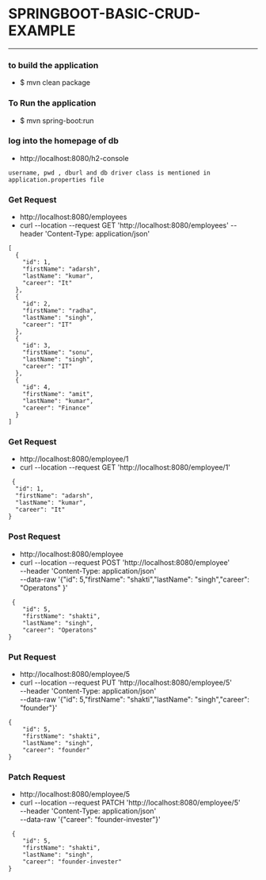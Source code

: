 # SPRINGBOOT-BASIC-CRUD-EXAMPLE

---

### to build the application
* $ mvn clean package

### To Run the application
* $ mvn spring-boot:run

### log into the homepage of db
* http://localhost:8080/h2-console
```
username, pwd , dburl and db driver class is mentioned in application.properties file
```

### Get Request 
* http://localhost:8080/employees
* curl --location --request GET 'http://localhost:8080/employees' --header 'Content-Type: application/json' 
```
[
  {
    "id": 1,
    "firstName": "adarsh",
    "lastName": "kumar",
    "career": "It"
  },
  {
    "id": 2,
    "firstName": "radha",
    "lastName": "singh",
    "career": "IT"
  },
  {
    "id": 3,
    "firstName": "sonu",
    "lastName": "singh",
    "career": "IT"
  },
  {
    "id": 4,
    "firstName": "amit",
    "lastName": "kumar",
    "career": "Finance"
  }
]
```


### Get Request
* http://localhost:8080/employee/1
* curl --location --request GET 'http://localhost:8080/employee/1' 
``` 
 {
  "id": 1,
  "firstName": "adarsh",
  "lastName": "kumar",
  "career": "It"
}
```

### Post Request 
* http://localhost:8080/employee
* curl --location --request POST 'http://localhost:8080/employee' \
  --header 'Content-Type: application/json' \
  --data-raw '{"id": 5,"firstName": "shakti","lastName": "singh","career": "Operatons" }'
``` 
 {
    "id": 5,
    "firstName": "shakti",
    "lastName": "singh",
    "career": "Operatons"
}
```

### Put Request 
* http://localhost:8080/employee/5
* curl --location --request PUT 'http://localhost:8080/employee/5' \
  --header 'Content-Type: application/json' \
  --data-raw '{"id": 5,"firstName": "shakti","lastName": "singh","career": "founder"}'
```
{
    "id": 5,
    "firstName": "shakti",
    "lastName": "singh",
    "career": "founder"
}
```

### Patch Request
* http://localhost:8080/employee/5
* curl --location --request PATCH 'http://localhost:8080/employee/5' \
  --header 'Content-Type: application/json' \
  --data-raw '{"career": "founder-invester"}'
``` 
 {
    "id": 5,
    "firstName": "shakti",
    "lastName": "singh",
    "career": "founder-invester"
}
```